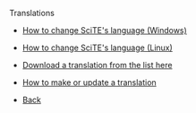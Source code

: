 ﻿
Translations

* [How to change SciTE's language (Windows)](translations_howto_win.md)

* [How to change SciTE's language (Linux)](translations_howto_linux.md)

* [Download a translation from the list here](translations_list.md)

* [How to make or update a translation](translations_howto_make.md)

* [Back](../README.md)

